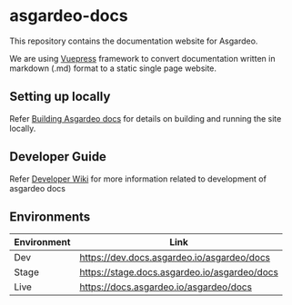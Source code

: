 # asgardeo-docs

This repository contains the documentation website for Asgardeo.

We are using [Vuepress](https://vuepress.vuejs.org/) framework to convert documentation written in markdown (.md) format
to a static single page website.

## Setting up locally

Refer [Building Asgardeo docs](https://github.com/wso2-enterprise/asgardeo-docs/wiki/Building-asgardeo-docs) for details on building and running the site locally.


## Developer Guide

Refer [Developer Wiki](https://github.com/wso2-enterprise/asgardeo-docs/wiki) for more information related to development of asgardeo docs


## Environments

| Environment | Link |
|-------------|-----|
| Dev         | <https://dev.docs.asgardeo.io/asgardeo/docs>    |
| Stage       | <https://stage.docs.asgardeo.io/asgardeo/docs>    |
| Live        | <https://docs.asgardeo.io/asgardeo/docs>    |
